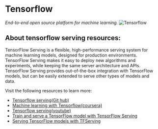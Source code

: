 # Tensorflow
_End-to-end open source platform for machine learning._
![Tensorflow](https://th.bing.com/th/id/OIP.Ol-T9cVp6bHekhjkxyRyUwHaEH?w=274&h=180&c=7&r=0&o=5&dpr=1.3&pid=1.7)
## About tensorflow serving resources:
TensorFlow Serving is a flexible, high-performance serving system for machine learning models, designed for production environments. TensorFlow Serving makes it easy to deploy new algorithms and experiments, while keeping the same server architecture and APIs. TensorFlow Serving provides out-of-the-box integration with TensorFlow models, but can be easily extended to serve other types of models and data.

Visit the following resources to learn more:
- [Tensorflow serving(Git hub)](https://github.com/tensorflow/serving)
- [Machine learning with Tensorflow(coursera)](https://www.coursera.org/specializations/machine-learning-tensorflow-gcp?irclickid=xK3VuUxP1xyNWqUQodwnHxJuUkARLS3BqT-QRc0&irgwc=1&utm_medium=partners&utm_source=impact&utm_campaign=1962309&utm_content=b2c)
- [Tensorflow serving(youtube)](https://youtu.be/1d4BzR_7Nbc)
- [Train and serve a TensorFlow model with TensorFlow Serving](https://www.tensorflow.org/tfx/tutorials/serving/rest_simple)
- [Serving TensorFlow models with TFServing](https://keras.io/examples/keras_recipes/tf_serving/)
